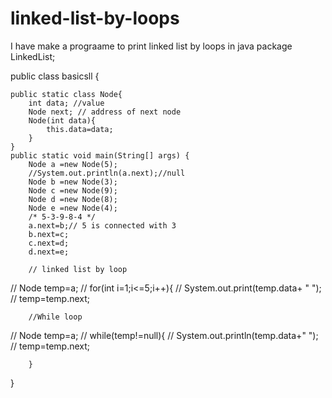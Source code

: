 # linked-list-by-loops
I have make a prograame to print linked list by loops in java
package LinkedList;

public class basicsll  {
  


    public static class Node{
        int data; //value
        Node next; // address of next node
        Node(int data){
            this.data=data;
        }
    }
    public static void main(String[] args) {
        Node a =new Node(5);
        //System.out.println(a.next);//null
        Node b =new Node(3);
        Node c =new Node(9);
        Node d =new Node(8);
        Node e =new Node(4);
        /* 5-3-9-8-4 */
        a.next=b;// 5 is connected with 3
        b.next=c;
        c.next=d;
        d.next=e;

        // linked list by loop
//        Node temp=a; 
//        for(int i=1;i<=5;i++){
//            System.out.print(temp.data+ " ");
//            temp=temp.next;

        //While loop
//        Node temp=a;
//        while(temp!=null){
//            System.out.println(temp.data+" ");
//            temp=temp.next;

       


        }
}


